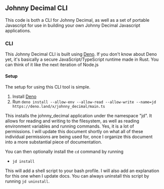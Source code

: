 ## Johnny Decimal CLI

This code is both a CLI for Johnny Decimal, as well as a set of portable Javascript for use in building your own Johnny Decimal Javascript applications.

### CLI

This Johnny Decimal CLI is built using [Deno](https://deno.land/).  If you don't know about Deno yet, it's basically a secure JavaScript/TypeScript runtime made in Rust. You can think of it like the next iteration of Node.js

#### Setup

The setup for using this CLI tool is simple.

1. Install [Deno](https://deno.land/#installation)
2. Run `deno install --allow-env --allow-read --allow-write --name=jd https://deno.land/x/johnny_decimal/main.ts`

This installs the johnny_decimal application under the namespace "jd".
It allows for reading and writing to the filesystem, as well as reading environment variables and running commands. Yes, it is a lot of permissions. I will update this document shortly on what all of these individual permissions are being used for, once I organize this document into a more substantial piece of documentation.

You can then optionally install the `cd` command by running

- `jd install`

This will add a shell script to your bash profile.  I will also add an explanation for this one when I update docs.  You can always uninstall this script by running `jd uninstall`.

